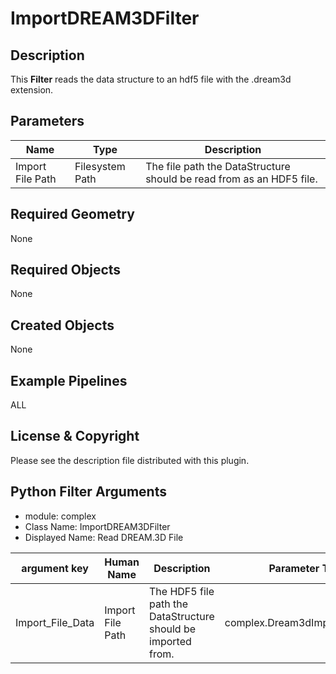 # ImportDREAM3DFilter

## Description ##

This **Filter** reads the data structure to an hdf5 file with the .dream3d extension.

## Parameters ##

| Name | Type | Description |
|------|------|-------------|
| Import File Path | Filesystem Path | The file path the DataStructure should be read from as an HDF5 file. |

## Required Geometry ###

None

## Required Objects ##

None

## Created Objects ##

None

## Example Pipelines ##

ALL

## License & Copyright ##

Please see the description file distributed with this plugin.


## Python Filter Arguments

+ module: complex
+ Class Name: ImportDREAM3DFilter
+ Displayed Name: Read DREAM.3D File

| argument key | Human Name | Description | Parameter Type |
|--------------|------------|-------------|----------------|
| Import_File_Data | Import File Path | The HDF5 file path the DataStructure should be imported from. | complex.Dream3dImportParameter |

